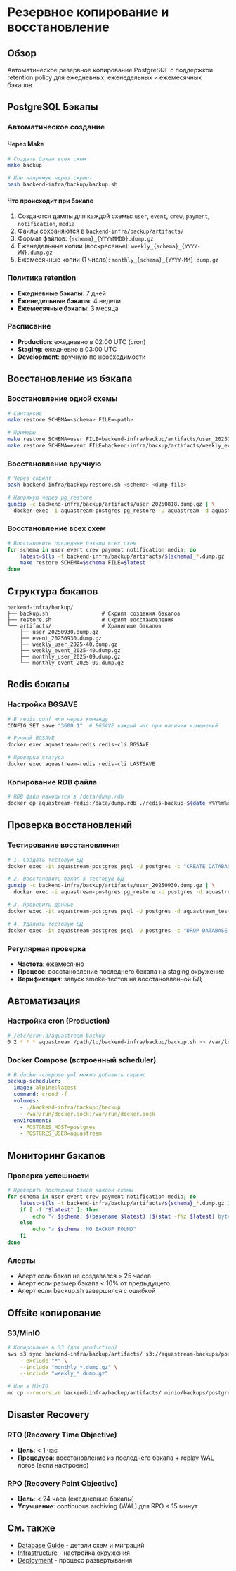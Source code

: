 # Резервное копирование и восстановление

## Обзор

Автоматическое резервное копирование PostgreSQL с поддержкой retention policy для ежедневных, еженедельных и ежемесячных бэкапов.

## PostgreSQL Бэкапы

### Автоматическое создание

#### Через Make

```bash
# Создать бэкап всех схем
make backup

# Или напрямую через скрипт
bash backend-infra/backup/backup.sh
```

#### Что происходит при бэкапе

1. Создаются дампы для каждой схемы: `user`, `event`, `crew`, `payment`, `notification`, `media`
2. Файлы сохраняются в `backend-infra/backup/artifacts/`
3. Формат файлов: `{schema}_{YYYYMMDD}.dump.gz`
4. Еженедельные копии (воскресенье): `weekly_{schema}_{YYYY-WW}.dump.gz`
5. Ежемесячные копии (1 число): `monthly_{schema}_{YYYY-MM}.dump.gz`

### Политика retention

- **Ежедневные бэкапы**: 7 дней
- **Еженедельные бэкапы**: 4 недели
- **Ежемесячные бэкапы**: 3 месяца

### Расписание

- **Production**: ежедневно в 02:00 UTC (cron)
- **Staging**: ежедневно в 03:00 UTC
- **Development**: вручную по необходимости

## Восстановление из бэкапа

### Восстановление одной схемы

```bash
# Синтаксис
make restore SCHEMA=<schema> FILE=<path>

# Примеры
make restore SCHEMA=user FILE=backend-infra/backup/artifacts/user_20250818.dump.gz
make restore SCHEMA=event FILE=backend-infra/backup/artifacts/weekly_event_2025-33.dump.gz
```

### Восстановление вручную

```bash
# Через скрипт
bash backend-infra/backup/restore.sh <schema> <dump-file>

# Напрямую через pg_restore
gunzip -c backend-infra/backup/artifacts/user_20250818.dump.gz | \
  docker exec -i aquastream-postgres pg_restore -U aquastream -d aquastream --schema=user --clean --if-exists
```

### Восстановление всех схем

```bash
# Восстановить последние бэкапы всех схем
for schema in user event crew payment notification media; do
    latest=$(ls -t backend-infra/backup/artifacts/${schema}_*.dump.gz | head -1)
    make restore SCHEMA=$schema FILE=$latest
done
```

## Структура бэкапов

```
backend-infra/backup/
├── backup.sh                 # Скрипт создания бэкапов
├── restore.sh                # Скрипт восстановления
└── artifacts/                # Хранилище бэкапов
    ├── user_20250930.dump.gz
    ├── event_20250930.dump.gz
    ├── weekly_user_2025-40.dump.gz
    ├── weekly_event_2025-40.dump.gz
    ├── monthly_user_2025-09.dump.gz
    └── monthly_event_2025-09.dump.gz
```

## Redis бэкапы

### Настройка BGSAVE

```bash
# В redis.conf или через команду
CONFIG SET save "3600 1"  # BGSAVE каждый час при наличии изменений

# Ручной BGSAVE
docker exec aquastream-redis redis-cli BGSAVE

# Проверка статуса
docker exec aquastream-redis redis-cli LASTSAVE
```

### Копирование RDB файла

```bash
# RDB файл находится в /data/dump.rdb
docker cp aquastream-redis:/data/dump.rdb ./redis-backup-$(date +%Y%m%d).rdb
```

## Проверка восстановлений

### Тестирование восстановления

```bash
# 1. Создать тестовую БД
docker exec -it aquastream-postgres psql -U postgres -c "CREATE DATABASE aquastream_test;"

# 2. Восстановить бэкап в тестовую БД
gunzip -c backend-infra/backup/artifacts/user_20250930.dump.gz | \
  docker exec -i aquastream-postgres pg_restore -U postgres -d aquastream_test --schema=user

# 3. Проверить данные
docker exec -it aquastream-postgres psql -U postgres -d aquastream_test -c "\dt user.*"

# 4. Удалить тестовую БД
docker exec -it aquastream-postgres psql -U postgres -c "DROP DATABASE aquastream_test;"
```

### Регулярная проверка

- **Частота**: ежемесячно
- **Процесс**: восстановление последнего бэкапа на staging окружение
- **Верификация**: запуск smoke-тестов на восстановленной БД

## Автоматизация

### Настройка cron (Production)

```bash
# /etc/cron.d/aquastream-backup
0 2 * * * aquastream /path/to/backend-infra/backup/backup.sh >> /var/log/aquastream-backup.log 2>&1
```

### Docker Compose (встроенный scheduler)

```yaml
# В docker-compose.yml можно добавить сервис
backup-scheduler:
  image: alpine:latest
  command: crond -f
  volumes:
    - ./backend-infra/backup:/backup
    - /var/run/docker.sock:/var/run/docker.sock
  environment:
    - POSTGRES_HOST=postgres
    - POSTGRES_USER=aquastream
```

## Мониторинг бэкапов

### Проверка успешности

```bash
# Проверить последний бэкап каждой схемы
for schema in user event crew payment notification media; do
    latest=$(ls -t backend-infra/backup/artifacts/${schema}_*.dump.gz 2>/dev/null | head -1)
    if [ -f "$latest" ]; then
        echo "✓ $schema: $(basename $latest) ($(stat -f%z $latest) bytes)"
    else
        echo "✗ $schema: NO BACKUP FOUND"
    fi
done
```

### Алерты

- Алерт если бэкап не создавался > 25 часов
- Алерт если размер бэкапа < 10% от предыдущего
- Алерт если backup.sh завершился с ошибкой

## Offsite копирование

### S3/MinIO

```bash
# Копирование в S3 (для production)
aws s3 sync backend-infra/backup/artifacts/ s3://aquastream-backups/postgres/ \
    --exclude "*" \
    --include "monthly_*.dump.gz" \
    --include "weekly_*.dump.gz"

# Или в MinIO
mc cp --recursive backend-infra/backup/artifacts/ minio/backups/postgres/
```

## Disaster Recovery

### RTO (Recovery Time Objective)

- **Цель**: < 1 час
- **Процедура**: восстановление из последнего бэкапа + replay WAL логов (если настроено)

### RPO (Recovery Point Objective)

- **Цель**: < 24 часа (ежедневные бэкапы)
- **Улучшение**: continuous archiving (WAL) для RPO < 15 минут

## См. также

- [Database Guide](../backend/database.md) - детали схем и миграций
- [Infrastructure](infrastructure.md) - настройка окружения
- [Deployment](deployment.md) - процесс развертывания
